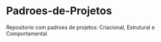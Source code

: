 # Padroes-de-Projetos
Repositorio com padroes de projetos: Criacional, Estrutural e Comportamental 
